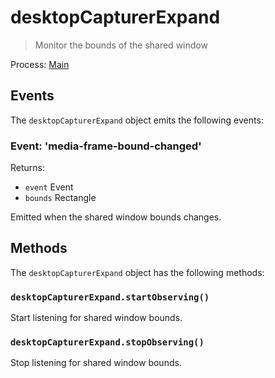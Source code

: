 # desktopCapturerExpand

> Monitor the bounds of the shared window

Process: [Main](../glossary.md#main-process)

## Events

The `desktopCapturerExpand` object emits the following events:

### Event: 'media-frame-bound-changed'

Returns:

* `event` Event
* `bounds` Rectangle

Emitted when the shared window bounds changes.

## Methods

The `desktopCapturerExpand` object has the following methods:

### `desktopCapturerExpand.startObserving()`

Start listening for shared window bounds.

### `desktopCapturerExpand.stopObserving()`

Stop listening for shared window bounds.